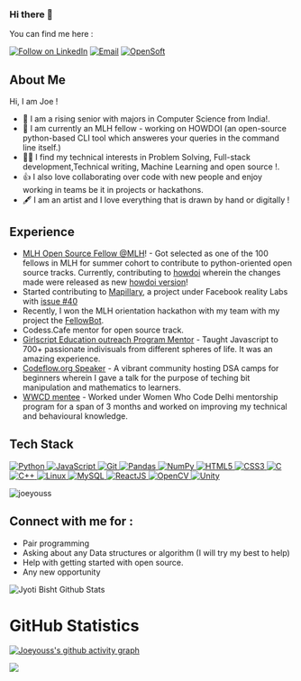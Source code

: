 ### Hi there 👋

<!--
**joeyouss/joeyouss** is a ✨ _special_ ✨ repository because its `README.md` (this file) appears on your GitHub profile.
-->
You can find me here :
<p align="left">
  <a href="https://www.linkedin.com/in/jyoti-bisht-9299181b1/"><img title="Follow on LinkedIn" src="https://img.shields.io/badge/LinkedIn-0077B5?style=for-the-badge&logo=linkedin&logoColor=white"/></a>
  <a href="mailto:jyotibisht6114@gmail.com"><img title="Email" src="https://img.shields.io/badge/Gmail-D14836?style=for-the-badge&logo=gmail&logoColor=white"/></a>
  <a href="https://hashnode.com/@Joeyous"><img title="OpenSoft" src="https://img.shields.io/badge/Hashnode-2962FF?style=for-the-badge&logo=hashnode&logoColor=white"/></a>  
  
  

## About Me
Hi, I am Joe !
- 🔭 I am a rising senior with majors in Computer Science from India!.
- 🌱 I am currently an MLH fellow - working on HOWDOI (an open-source python-based CLI tool which answeres your queries in the command line itself.)
- 👩‍💻 I find my technical interests in Problem Solving, Full-stack development,Technical writing, Machine Learning and open source !. 
- 👍 I also love collaborating over code with new people and enjoy working in teams be it in projects or hackathons. 
- 🖋️ I am an artist and I love everything that is drawn by hand or digitally !
## Experience 
 - [MLH Open Source Fellow @MLH](https://fellowship.mlh.io/)! - Got selected as one of the 100 fellows in MLH for summer cohort to contribute to python-oriented open source tracks. Currently, contributing to [howdoi](https://github.com/gleitz/howdoi) wherein the changes made were released as new [howdoi version](https://pypi.org/project/howdoi/)!
 - Started contributing to [Mapillary](https://github.com/facebookexternal/mapillary-python-sdk), a project under Facebook reality Labs with [issue #40](https://github.com/facebookincubator/mapillary-python-sdk/issues/40)
  - Recently, I won the MLH orientation hackathon with my team with my project the [FellowBot](https://devpost.com/software/fellowbot).
 -  Codess.Cafe mentor for open source track.
 - [Girlscript Education outreach Program Mentor](https://www.linkedin.com/posts/jyoti-bisht-9299181b1_thankyou-people-mentoring-activity-6768905121893093376-WAwz) - Taught Javascript to 700+ passionate indivisuals from different spheres of life. It was an amazing experience.
 - [Codeflow.org Speaker](https://www.linkedin.com/posts/jyoti-bisht-9299181b1_codeflow-bootcamp-dsa-activity-6806528373775572992-tCR_) - A vibrant community hosting DSA camps for beginners wherein I gave a talk for the purpose of teching bit manipulation and mathematics to learners.
 - [WWCD mentee](https://www.linkedin.com/posts/jyoti-bisht-9299181b1_this-post-comes-really-late-but-is-important-activity-6806639097973743616-tUjP) - Worked under Women Who Code Delhi mentorship program for a span of 3 months and worked on improving my technical and behavioural knowledge.

 
## Tech Stack

<p align="left">
 <a href="#">
<img alt="Python" src="https://img.shields.io/badge/python%20-%2314354C.svg?&style=for-the-badge&logo=python&logoColor=white"/>
<img alt="JavaScript" src="https://img.shields.io/badge/javascript%20-%23323330.svg?&style=for-the-badge&logo=javascript&logoColor=%23F7DF1E"/>
<img alt="Git" src="https://img.shields.io/badge/git%20-%23F05033.svg?&style=for-the-badge&logo=git&logoColor=white"/>
<img alt="Pandas" src="https://img.shields.io/badge/pandas%20-%23150458.svg?&style=for-the-badge&logo=pandas&logoColor=white" />
<img alt="NumPy" src="https://img.shields.io/badge/numpy%20-%23013243.svg?&style=for-the-badge&logo=numpy&logoColor=white" />
<img alt="HTML5" src="https://img.shields.io/badge/html5%20-%23E34F26.svg?&style=for-the-badge&logo=html5&logoColor=white"/>
<img alt="CSS3" src="https://img.shields.io/badge/css3%20-%231572B6.svg?&style=for-the-badge&logo=css3&logoColor=white"/>
<img alt="C" src="https://img.shields.io/badge/c%20-%2300599C.svg?&style=for-the-badge&logo=c&logoColor=white"/>
<img alt="C++" src="https://img.shields.io/badge/c++%20-%2300599C.svg?&style=for-the-badge&logo=c%2B%2B&ogoColor=white"/>
<img alt="Linux" src="https://img.shields.io/badge/Ubuntu-E95420?style=for-the-badge&logo=ubuntu&logoColor=white" />
<img alt='MySQL' src="https://img.shields.io/badge/SQL-MySQL?style=for-the-badge&logo=mysql&color=F29111"/>
<img alt='ReactJS' src="https://img.shields.io/badge/ReactJS-ReactJS?style=for-the-badge&logo=react&color=303030"/>
<img alt="OpenCV" src="https://img.shields.io/badge/OpenCV-OpenCV?style=for-the-badge&logo=opencv&logoColor=fff&color=5C3EE8"/> 
   <img alt="Unity" src="https://img.shields.io/badge/Unity-Unity?style=for-the-badge&logo=unity&logoColor=fff&color=5C3EB8"/> 
 
 </a>
</p>


 
<p align="left"> 
<img src="https://komarev.com/ghpvc/?username=USERNAME&label=Views&color=blue&style=plastic" alt="joeyouss" />
 </p>

## Connect with me for :
  - Pair programming
  - Asking about any Data structures or algorithm (I will try my best to help)
  - Help with getting started with open source.
  - Any new opportunity 
  

![Jyoti Bisht Github Stats](https://github-readme-stats.anuraghazra1.vercel.app/api?username=joeyouss&show_icons=true&include_all_commits=true&theme=radical)

<h1 align="left">GitHub Statistics</h1>

[![Joeyouss's github activity graph](https://activity-graph.herokuapp.com/graph?username=joeyouss&theme=github)](https://github.com/ashutosh00710/github-readme-activity-graph)

<a href="https://github.com/joeyouss">
  <img align="center" src="https://github-readme-stats.vercel.app/api/top-langs/?username=joeyouss&theme=tokyonight&layout=compact&" />
</a>
